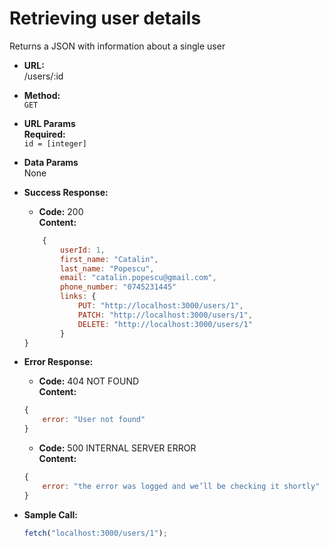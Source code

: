 # Retrieving user details

Returns a JSON with information about a single user

* **URL:** <br>
    /users/:id

* **Method:** <br>
    `GET`

* **URL Params** <br>
**Required:** <br>
    `id = [integer]`

* **Data Params** <br>
    None

* **Success Response:** <br>
    * **Code:** 200 <br>
      **Content:** 
    ```javascript
        {
            userId: 1, 
            first_name: "Catalin",
            last_name: "Popescu",
            email: "catalin.popescu@gmail.com",
            phone_number: "0745231445"
            links: {
                PUT: "http://localhost:3000/users/1",
                PATCH: "http://localhost:3000/users/1",
                DELETE: "http://localhost:3000/users/1"
            }
    }
    ```

* **Error Response:** <br>
    * **Code:** 404 NOT FOUND <br>
      **Content:** 
    ```javascript
    {
        error: "User not found"
    }
    ```
    * **Code:** 500 INTERNAL SERVER ERROR <br>
      **Content:** 
    ```javascript
    {
        error: "the error was logged and we’ll be checking it shortly"
    }
    ```
 
* **Sample Call:** <br>
    ```javascript
    fetch("localhost:3000/users/1");
    ```
